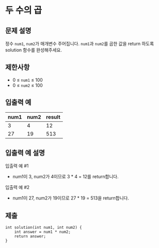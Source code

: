 # 두 수의 곱

## 문제 설명

정수 `num1`, `num2`가 매개변수 주어집니다. `num1`과 `num2`를 곱한 값을 return 하도록 solution 함수를 완성해주세요.

## 제한사항

+ 0 ≤ `num1` ≤ 100
+ 0 ≤ `num2` ≤ 100

## 입출력 예

num1|num2|result
---|---|---
3|4|12
27|19|513

## 입출력 예 설명

입출력 예 #1

+ num1이 3, num2가 4이므로 3 * 4 = 12를 return합니다.

입출력 예 #2

+ num1이 27, num2가 19이므로 27 * 19 = 513을 return합니다.

## 제출

```
int solution(int num1, int num2) {
    int answer = num1 * num2;
    return answer;
}
```